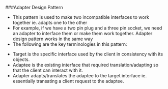 ###Adapter Design Pattern
-	This pattern is used to make two incompatible interfaces to work together ie. adapts one to the other
-	For example, if we have a two pin plug and a three pin socket, we need an adapter to interface them or make them work together. Adapter design pattern works in the same way
-	The following are the key terminologies in this pattern:
  + Target is the specific interface used by the client in consistency with its objects.
  + Adaptee is the existing interface that required translation/adapting so that the client can interact with it.
  + Adapter adapts/translates the adaptee to the target interface ie. essentially transating a client request to the adaptee.
